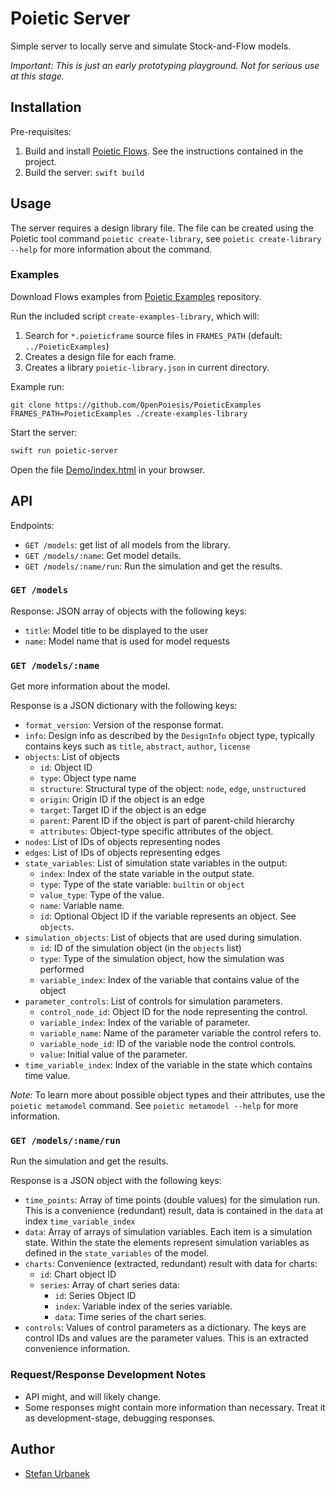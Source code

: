 # Poietic Server

Simple server to locally serve and simulate Stock-and-Flow models.

_Important: This is just an early prototyping playground. Not for serious use
at this stage._


## Installation

Pre-requisites:

1. Build and install [Poietic Flows](https://github.com/OpenPoiesis/PoieticFlows).
   See the instructions contained in the project.
2. Build the server: `swift build`

## Usage

The server requires a design library file. The file can be created using the
Poietic tool command `poietic create-library`, see
`poietic create-library --help` for more information about the command.

### Examples

Download Flows examples from [Poietic Examples](https://github.com/OpenPoiesis/PoieticExamples)
repository.

Run the included script `create-examples-library`, which will:

1. Search for `*.poieticframe` source files in `FRAMES_PATH` (default: `../PoieticExamples`)
2. Creates a design file for each frame.
3. Creates a library `poietic-library.json` in current directory.

Example run:

```
git clone https://github.com/OpenPoiesis/PoieticExamples
FRAMES_PATH=PoieticExamples ./create-examples-library
```

Start the server:

```bash
swift run poietic-server
```

Open the file [Demo/index.html](Demo/index.html) in your browser.

## API

Endpoints:

- `GET /models`: get list of all models from the library.
- `GET /models/:name`: Get model details.
- `GET /models/:name/run`: Run the simulation and get the results.

### `GET /models`

Response: JSON array of objects with the following keys:

- `title`: Model title to be displayed to the user
- `name`: Model name that is used for model requests


### `GET /models/:name`

Get more information about the model.

Response is a JSON dictionary with the following keys:

- `format_version`: Version of the response format.
- `info`: Design info as described by the `DesignInfo` object type, typically
  contains keys such as `title`, `abstract`, `author`, `license`
- `objects`: List of objects
    - `id`: Object ID
    - `type`: Object type name
    - `structure`: Structural type of the object: `node`, `edge`, `unstructured`
    - `origin`: Origin ID if the object is an edge
    - `target`: Target ID if the object is an edge
    - `parent`: Parent ID if the object is part of parent-child hierarchy
    - `attributes`: Object-type specific attributes of the object.
- `nodes`: List of IDs of objects representing nodes
- `edges`: List of IDs of objects representing edges
- `state_variables`: List of simulation state variables in the output:
    - `index`: Index of the state variable in the output state.
    - `type`: Type of the state variable: `builtin` or `object`
    - `value_type`: Type of the value.
    - `name`: Variable name.
    - `id`: Optional Object ID if the variable represents an object. See `objects`.
- `simulation_objects`: List of objects that are used during simulation.
    - `id`: ID of the simulation object (in the `objects` list)
    - `type`: Type of the simulation object, how the simulation was performed
    - `variable_index`: Index of the variable that contains value of the object
- `parameter_controls`: List of controls for simulation parameters.
    - `control_node_id`: Object ID for the node representing the control.
    - `variable_index`: Index of the variable of parameter.
    - `variable_name`: Name of the parameter variable the control refers to.
    - `variable_node_id`: ID of the variable node the control controls.
    - `value`: Initial value of the parameter.
- `time_variable_index`: Index of the variable in the state which contains time
   value.

_Note:_ To learn more about possible object types and their attributes, use the
`poietic metamodel` command. See `poietic metamodel --help` for more
information.


### `GET /models/:name/run`

Run the simulation and get the results.

Response is a JSON object with the following keys:

- `time_points`: Array of time points (double values) for the simulation run.
  This is a convenience (redundant) result, data is contained in the `data` at index 
 `time_variable_index`
- `data`: Array of arrays of simulation variables. Each item is a simulation state.
  Within the state the elements represent simulation variables
  as defined in the `state_variables` of the model.
- `charts`: Convenience (extracted, redundant) result with data for charts:
    - `id`: Chart object ID
    - `series`: Array of chart series data:
        - `id`: Series Object ID
        - `index`: Variable index of the series variable.
        - `data`: Time series of the chart series.
- `controls`: Values of control parameters as a dictionary. The keys are
  control IDs and values are the parameter values. This is an
  extracted convenience information.


### Request/Response Development Notes

- API might, and will likely change.
- Some responses might contain more information than necessary. Treat it as
  development-stage, debugging responses.


## Author

- [Stefan Urbanek](mailto:stefan.urbanek@gmail.com)
